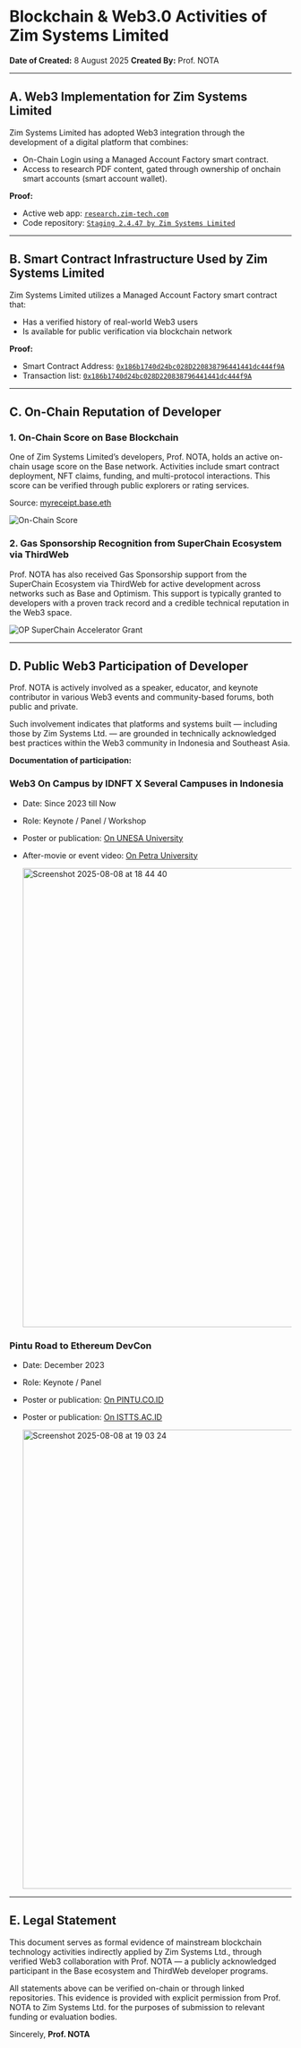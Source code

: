 # Blockchain & Web3.0 Activities of Zim Systems Limited

**Date of Created:** 8 August 2025
**Created By:** Prof. NOTA

---

## A. Web3 Implementation for Zim Systems Limited

Zim Systems Limited has adopted Web3 integration through the development of a digital platform that combines:

* On-Chain Login using a Managed Account Factory smart contract.
* Access to research PDF content, gated through ownership of onchain smart accounts (smart account wallet).

**Proof:**

* Active web app: [`research.zim-tech.com`](https://research.zim-tech.com/)
* Code repository: [`Staging 2.4.47 by Zim Systems Limited`](https://github.com/myreceiptt/pabrikroti-master/releases/tag/v.2.4.47-zim)

---

## B. Smart Contract Infrastructure Used by Zim Systems Limited

Zim Systems Limited utilizes a Managed Account Factory smart contract that:

* Has a verified history of real-world Web3 users
* Is available for public verification via blockchain network

**Proof:**

* Smart Contract Address: [`0x186b1740d24bc028D220838796441441dc444f9A`](https://basescan.org/address/0x186b1740d24bc028D220838796441441dc444f9A#internaltx)
* Transaction list: [`0x186b1740d24bc028D220838796441441dc444f9A`](https://basescan.org/txsInternal?a=0x186b1740d24bc028D220838796441441dc444f9A)

---

## C. On-Chain Reputation of Developer

### **1. On-Chain Score on Base Blockchain**

One of Zim Systems Limited’s developers, Prof. NOTA, holds an active on-chain usage score on the Base network. Activities include smart contract deployment, NFT claims, funding, and multi-protocol interactions. This score can be verified through public explorers or rating services.

Source: [myreceipt.base.eth](https://www.base.org/name/myreceipt)

![On-Chain Score](https://github.com/user-attachments/assets/58f1b5c2-b473-4d73-b8ac-02ece348075b)

### **2. Gas Sponsorship Recognition from SuperChain Ecosystem via ThirdWeb**

Prof. NOTA has also received Gas Sponsorship support from the SuperChain Ecosystem via ThirdWeb for active development across networks such as Base and Optimism. This support is typically granted to developers with a proven track record and a credible technical reputation in the Web3 space.

![OP SuperChain Accelerator Grant](https://github.com/user-attachments/assets/9e9b8dc8-7f5f-492f-aed7-b9afdfe3d050)


---

## D. Public Web3 Participation of Developer

Prof. NOTA is actively involved as a speaker, educator, and keynote contributor in various Web3 events and community-based forums, both public and private.

Such involvement indicates that platforms and systems built — including those by Zim Systems Ltd. — are grounded in technically acknowledged best practices within the Web3 community in Indonesia and Southeast Asia.

**Documentation of participation:**

### Web3 On Campus by IDNFT X Several Campuses in Indonesia

* Date: Since 2023 till Now
* Role: Keynote / Panel / Workshop
* Poster or publication: [On UNESA University](https://www.instagram.com/p/C3xElzZPhOJ/?img_index=4)
* After-movie or event video: [On Petra University](https://www.instagram.com/reel/Crs7d24gNeD/)

  <img width="1342" height="820" alt="Screenshot 2025-08-08 at 18 44 40" src="https://github.com/user-attachments/assets/b53bff2e-82b9-491c-8922-622bf0891a78" />

### Pintu Road to Ethereum DevCon

* Date: December 2023
* Role: Keynote / Panel
* Poster or publication: [On PINTU.CO.ID](https://pintu.co.id/news/61828-pintu-sponsori-event-halo-ethereum)
* Poster or publication: [On ISTTS.AC.ID](https://istts.ac.id/berita/VX5qRJDqvx-Halo_Ethereum)

  <img width="1356" height="820" alt="Screenshot 2025-08-08 at 19 03 24" src="https://github.com/user-attachments/assets/ec7e3077-99af-424d-bc08-624f3bfc0698" />

---

## E. Legal Statement

This document serves as formal evidence of mainstream blockchain technology activities indirectly applied by Zim Systems Ltd., through verified Web3 collaboration with Prof. NOTA — a publicly acknowledged participant in the Base ecosystem and ThirdWeb developer programs.

All statements above can be verified on-chain or through linked repositories. This evidence is provided with explicit permission from Prof. NOTA to Zim Systems Ltd. for the purposes of submission to relevant funding or evaluation bodies.

Sincerely,
**Prof. NOTA**
